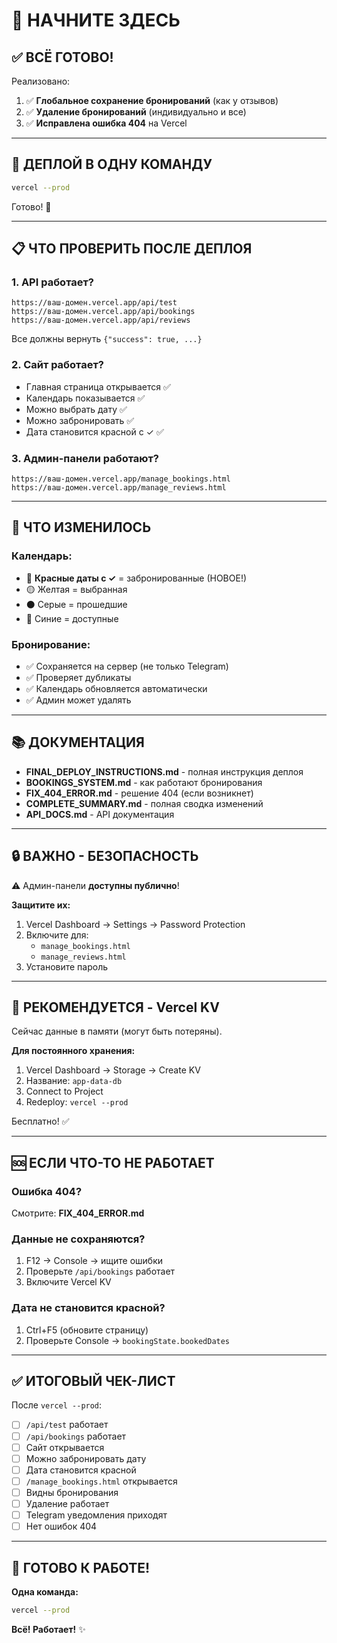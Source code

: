 # 🚀 НАЧНИТЕ ЗДЕСЬ

## ✅ ВСЁ ГОТОВО!

Реализовано:
1. ✅ **Глобальное сохранение бронирований** (как у отзывов)
2. ✅ **Удаление бронирований** (индивидуально и все)
3. ✅ **Исправлена ошибка 404** на Vercel

---

## 🎯 ДЕПЛОЙ В ОДНУ КОМАНДУ

```bash
vercel --prod
```

Готово! 🎉

---

## 📋 ЧТО ПРОВЕРИТЬ ПОСЛЕ ДЕПЛОЯ

### 1. API работает?
```
https://ваш-домен.vercel.app/api/test
https://ваш-домен.vercel.app/api/bookings
https://ваш-домен.vercel.app/api/reviews
```

Все должны вернуть `{"success": true, ...}`

### 2. Сайт работает?
- Главная страница открывается ✅
- Календарь показывается ✅
- Можно выбрать дату ✅
- Можно забронировать ✅
- Дата становится красной с ✓ ✅

### 3. Админ-панели работают?
```
https://ваш-домен.vercel.app/manage_bookings.html
https://ваш-домен.vercel.app/manage_reviews.html
```

---

## 🎨 ЧТО ИЗМЕНИЛОСЬ

### Календарь:
- 🔴 **Красные даты с ✓** = забронированные (НОВОЕ!)
- 🟡 Желтая = выбранная
- ⚫ Серые = прошедшие
- 🔵 Синие = доступные

### Бронирование:
- ✅ Сохраняется на сервер (не только Telegram)
- ✅ Проверяет дубликаты
- ✅ Календарь обновляется автоматически
- ✅ Админ может удалять

---

## 📚 ДОКУМЕНТАЦИЯ

- **FINAL_DEPLOY_INSTRUCTIONS.md** - полная инструкция деплоя
- **BOOKINGS_SYSTEM.md** - как работают бронирования
- **FIX_404_ERROR.md** - решение 404 (если возникнет)
- **COMPLETE_SUMMARY.md** - полная сводка изменений
- **API_DOCS.md** - API документация

---

## 🔒 ВАЖНО - БЕЗОПАСНОСТЬ

⚠️ Админ-панели **доступны публично**!

**Защитите их:**
1. Vercel Dashboard → Settings → Password Protection
2. Включите для:
   - `manage_bookings.html`
   - `manage_reviews.html`
3. Установите пароль

---

## 💾 РЕКОМЕНДУЕТСЯ - Vercel KV

Сейчас данные в памяти (могут быть потеряны).

**Для постоянного хранения:**
1. Vercel Dashboard → Storage → Create KV
2. Название: `app-data-db`
3. Connect to Project
4. Redeploy: `vercel --prod`

Бесплатно! ✅

---

## 🆘 ЕСЛИ ЧТО-ТО НЕ РАБОТАЕТ

### Ошибка 404?
Смотрите: **FIX_404_ERROR.md**

### Данные не сохраняются?
1. F12 → Console → ищите ошибки
2. Проверьте `/api/bookings` работает
3. Включите Vercel KV

### Дата не становится красной?
1. Ctrl+F5 (обновите страницу)
2. Проверьте Console → `bookingState.bookedDates`

---

## ✅ ИТОГОВЫЙ ЧЕК-ЛИСТ

После `vercel --prod`:

- [ ] `/api/test` работает
- [ ] `/api/bookings` работает
- [ ] Сайт открывается
- [ ] Можно забронировать дату
- [ ] Дата становится красной
- [ ] `/manage_bookings.html` открывается
- [ ] Видны бронирования
- [ ] Удаление работает
- [ ] Telegram уведомления приходят
- [ ] Нет ошибок 404

---

## 🎊 ГОТОВО К РАБОТЕ!

**Одна команда:**
```bash
vercel --prod
```

**Всё! Работает!** ✨

